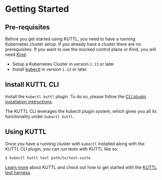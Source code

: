 # Getting Started

## Pre-requisites

Before you get started using KUTTL, you need to have a running Kubernetes cluster setup. If you already have a cluster there are no prerequisites.  If you want to use the mocked control plane or Kind, you will need [Kind](https://github.com/kubernetes-sigs/kind).

- Setup a Kubernetes Cluster in version `1.13` or later
- Install [kubectl](https://kubernetes.io/docs/tasks/tools/install-kubectl/) in version `1.13` or later.

## Install KUTTL CLI

Install the `kubectl kuttl` plugin. To do so, please follow the [CLI plugin installation instructions](cli.md).

The KUTTL CLI leverages the kubectl plugin system, which gives you all its functionality under `kubectl kuttl`.

## Using KUTTL

Once you have a running cluster with `kubectl` installed along with the KUTTL CLI plugin, you can run tests with KUTTL like so:

```bash
$ kubectl kuttl test path/to/test-suite
```

[Learn more](what-is-kuttl.md) about KUTTL and check out how to get started with the [KUTTL test harness](kuttl-test-harness.md).
